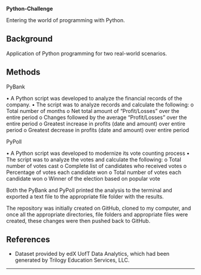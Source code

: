 **Python-Challenge**

Entering the world of programming with Python.



## Background


Application of Python programming for two real-world scenarios.  




## Methods

PyBank

•	A Python script was developed to analyze the financial records of the company. 
•	The script was to analyze records and calculate the following:
o	Total number of months
o	Net total amount of “Profit/Losses” over the entire period
o	Changes followed by the average “Profit/Losses” over the entire period
o	Greatest increase in profits (date and amount) over entire period
o	Greatest decrease in profits (date and amount) over entire period


PyPoll

•	A Python script was developed to modernize its vote counting process
•	The script was to analyze the votes and calculate the following:
o	Total number of votes cast
o	Complete list of candidates who received votes
o	Percentage of votes each candidate won
o	Total number of votes each candidate won
o	Winner of the election based on popular vote



Both the PyBank and PyPoll printed the analysis to the terminal and exported a text file to the appropriate file folder with the results. 



The repository was initially created on GitHub, cloned to my computer, and once all the appropriate directories, file folders and appropriate files were created, these changes were then pushed back to GitHub. 





## References
* Dataset provided by edX UofT Data Analytics, which had been generated by Trilogy Education Services, LLC. 


- - -

